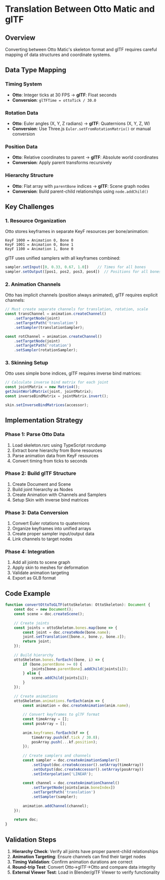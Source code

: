 # Translation Between Otto Matic and glTF

## Overview

Converting between Otto Matic's skeleton format and glTF requires careful mapping of data structures and coordinate systems.

## Data Type Mapping

### Timing System
- **Otto**: Integer ticks at 30 FPS → **glTF**: Float seconds
- **Conversion**: `glTFTime = ottoTick / 30.0`

### Rotation Data  
- **Otto**: Euler angles (X, Y, Z radians) → **glTF**: Quaternions (X, Y, Z, W)
- **Conversion**: Use Three.js `Euler.setFromRotationMatrix()` or manual conversion

### Position Data
- **Otto**: Relative coordinates to parent → **glTF**: Absolute world coordinates  
- **Conversion**: Apply parent transforms recursively

### Hierarchy Structure
- **Otto**: Flat array with `parentBone` indices → **glTF**: Scene graph nodes
- **Conversion**: Build parent-child relationships using `node.addChild()`

## Key Challenges

### 1. Resource Organization
Otto stores keyframes in separate KeyF resources per bone/animation:
```
KeyF 1000 = Animation 0, Bone 0
KeyF 1001 = Animation 0, Bone 1  
KeyF 1100 = Animation 1, Bone 0
```

glTF uses unified samplers with all keyframes combined:
```javascript
sampler.setInput([0, 0.33, 0.67, 1.0])    // Times for all bones
sampler.setOutput([pos1, pos2, pos3, pos4])  // Positions for all bones
```

### 2. Animation Channels
Otto has implicit channels (position always animated), glTF requires explicit channels:

```typescript
// Must create separate channels for translation, rotation, scale
const transChannel = animation.createChannel()
    .setTargetNode(joint)
    .setTargetPath('translation')
    .setSampler(translationSampler);

const rotChannel = animation.createChannel()
    .setTargetNode(joint)  
    .setTargetPath('rotation')
    .setSampler(rotationSampler);
```

### 3. Skinning Setup
Otto uses simple bone indices, glTF requires inverse bind matrices:

```typescript
// Calculate inverse bind matrix for each joint
const jointMatrix = new Matrix4();
getJointWorldMatrix(joint, jointMatrix);
const inverseBindMatrix = jointMatrix.invert();

skin.setInverseBindMatrices(accessor);
```

## Implementation Strategy

### Phase 1: Parse Otto Data
1. Load skeleton.rsrc using TypeScript rsrcdump
2. Extract bone hierarchy from Bone resources
3. Parse animation data from KeyF resources
4. Convert timing from ticks to seconds

### Phase 2: Build glTF Structure  
1. Create Document and Scene
2. Build joint hierarchy as Nodes
3. Create Animation with Channels and Samplers
4. Setup Skin with inverse bind matrices

### Phase 3: Data Conversion
1. Convert Euler rotations to quaternions
2. Organize keyframes into unified arrays
3. Create proper sampler input/output data
4. Link channels to target nodes

### Phase 4: Integration
1. Add all joints to scene graph
2. Apply skin to meshes for deformation
3. Validate animation targeting
4. Export as GLB format

## Code Example

```typescript
function convertOttoToGLTF(ottoSkeleton: OttoSkeleton): Document {
    const doc = new Document();
    const scene = doc.createScene();
    
    // Create joints
    const joints = ottoSkeleton.bones.map(bone => {
        const joint = doc.createNode(bone.name);
        joint.setTranslation([bone.x, bone.y, bone.z]);
        return joint;
    });
    
    // Build hierarchy
    ottoSkeleton.bones.forEach((bone, i) => {
        if (bone.parentBone >= 0) {
            joints[bone.parentBone].addChild(joints[i]);
        } else {
            scene.addChild(joints[i]);
        }
    });
    
    // Create animations
    ottoSkeleton.animations.forEach(anim => {
        const animation = doc.createAnimation(anim.name);
        
        // Convert keyframes to glTF format
        const timeArray = [];
        const posArray = [];
        
        anim.keyframes.forEach(kf => {
            timeArray.push(kf.tick / 30.0);
            posArray.push(...kf.position);
        });
        
        // Create samplers and channels
        const sampler = doc.createAnimationSampler()
            .setInput(doc.createAccessor().setArray(timeArray))
            .setOutput(doc.createAccessor().setArray(posArray))
            .setInterpolation('LINEAR');
            
        const channel = doc.createAnimationChannel()
            .setTargetNode(joints[anim.boneIndex])
            .setTargetPath('translation')
            .setSampler(sampler);
            
        animation.addChannel(channel);
    });
    
    return doc;
}
```

## Validation Steps

1. **Hierarchy Check**: Verify all joints have proper parent-child relationships
2. **Animation Targeting**: Ensure channels can find their target nodes
3. **Timing Validation**: Confirm animation durations are correct
4. **Round-trip Test**: Convert Otto→glTF→Otto and compare data integrity
5. **External Viewer Test**: Load in Blender/glTF Viewer to verify functionality